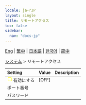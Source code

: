 ```yaml
---
locale: ja-rJP
layout: single
title: リモートアクセス
toc: false
sidebar:
  nav: "docs-jp"
---
```

[Eng](/dancexr/menu/2025.4/system/remote_access) | [繁中](/tw/dancexr/menu/2025.4/system/remote_access) | [日本語](/jp/dancexr/menu/2025.4/system/remote_access) | [한국어](/kr/dancexr/menu/2025.4/system/remote_access) | [简中](/zh/dancexr/menu/2025.4/system/remote_access)

[システム](../menu#システム) > リモートアクセス



| Setting | Value | Description |
| :--- | --- | :--- |
|<nobr>![check_off icon](/images/icon/ic_check_off.png) 有効にする</nobr>| [OFF] | 
|<nobr> ポート番号</nobr>|| 
|<nobr> パスワード</nobr>|| 
